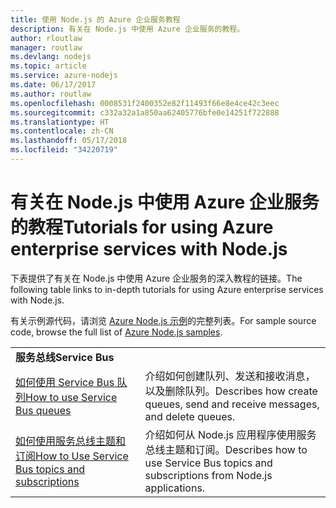 ```yaml
---
title: 使用 Node.js 的 Azure 企业服务教程
description: 有关在 Node.js 中使用 Azure 企业服务的教程。
author: rloutlaw
manager: routlaw
ms.devlang: nodejs
ms.topic: article
ms.service: azure-nodejs
ms.date: 06/17/2017
ms.author: routlaw
ms.openlocfilehash: 0008531f2400352e82f11493f66e8e4ce42c3eec
ms.sourcegitcommit: c332a32a1a850aa62405776bfe0e14251f722888
ms.translationtype: HT
ms.contentlocale: zh-CN
ms.lasthandoff: 05/17/2018
ms.locfileid: "34220719"
---
```

# <a name="tutorials-for-using-azure-enterprise-services-with-nodejs"></a><span data-ttu-id="d3e6d-103">有关在 Node.js 中使用 Azure 企业服务的教程</span><span class="sxs-lookup"><span data-stu-id="d3e6d-103">Tutorials for using Azure enterprise services with Node.js</span></span>

<span data-ttu-id="d3e6d-104">下表提供了有关在 Node.js 中使用 Azure 企业服务的深入教程的链接。</span><span class="sxs-lookup"><span data-stu-id="d3e6d-104">The following table links to in-depth tutorials for using Azure enterprise services with Node.js.</span></span>

<span data-ttu-id="d3e6d-105">有关示例源代码，请浏览 [Azure Node.js 示例](https://azure.microsoft.com/resources/samples/?term=nodejs)的完整列表。</span><span class="sxs-lookup"><span data-stu-id="d3e6d-105">For sample source code, browse the full list of [Azure Node.js samples](https://azure.microsoft.com/resources/samples/?term=nodejs).</span></span>

| | |
|---|---|
| <span data-ttu-id="d3e6d-106">**服务总线**</span><span class="sxs-lookup"><span data-stu-id="d3e6d-106">**Service Bus**</span></span> ||
| [<span data-ttu-id="d3e6d-107">如何使用 Service Bus 队列</span><span class="sxs-lookup"><span data-stu-id="d3e6d-107">How to use Service Bus queues</span></span>](http://docs.microsoft.com/azure/service-bus-messaging/service-bus-nodejs-how-to-use-queues?toc=/azure/node/toc.json&bc=/azure/node/toc.json) | <span data-ttu-id="d3e6d-108">介绍如何创建队列、发送和接收消息，以及删除队列。</span><span class="sxs-lookup"><span data-stu-id="d3e6d-108">Describes how create queues, send and receive messages, and delete queues.</span></span> |
| [<span data-ttu-id="d3e6d-109">如何使用服务总线主题和订阅</span><span class="sxs-lookup"><span data-stu-id="d3e6d-109">How to Use Service Bus topics and subscriptions</span></span>](http://docs.microsoft.com/azure/service-bus-messaging/service-bus-nodejs-how-to-use-topics-subscriptions?toc=/azure/node/toc.json&bc=/azure/node/toc.json) | <span data-ttu-id="d3e6d-110">介绍如何从 Node.js 应用程序使用服务总线主题和订阅。</span><span class="sxs-lookup"><span data-stu-id="d3e6d-110">Describes how to use Service Bus topics and subscriptions from Node.js applications.</span></span> |
